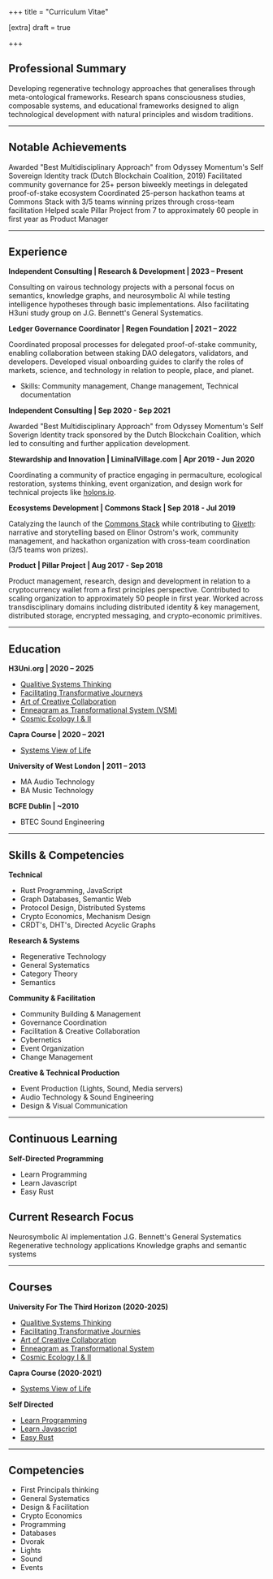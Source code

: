 +++
title = "Curriculum Vitae"

[extra]
draft = true

+++

## Professional Summary
Developing regenerative technology approaches that generalises through meta-ontological frameworks. Research spans consciousness studies, composable systems, and educational frameworks designed to align technological development with natural principles and wisdom traditions.

-----

## Notable Achievements

Awarded "Best Multidisciplinary Approach" from Odyssey Momentum's Self Sovereign Identity track (Dutch Blockchain Coalition, 2019)
Facilitated community governance for 25+ person biweekly meetings in delegated proof-of-stake ecosystem
Coordinated 25-person hackathon teams at Commons Stack with 3/5 teams winning prizes through cross-team facilitation
Helped scale Pillar Project from 7 to approximately 60 people in first year as Product Manager

-----

## Experience

**Independent Consulting | Research & Development | 2023 – Present**

Consulting on vairous technology projects with a personal focus on semantics, knowledge graphs, and neurosymbolic AI while testing intelligence hypotheses through basic implementations. Also facilitating H3uni study group on J.G. Bennett's General Systematics.

**Ledger Governance Coordinator | Regen Foundation | 2021 – 2022**

Coordinated proposal processes for delegated proof-of-stake community, enabling collaboration between staking DAO delegators, validators, and developers. Developed visual onboarding guides to clarify the roles of markets, science, and technology in relation to people, place, and planet.

- Skills: Community management, Change management, Technical documentation

**Independent Consulting | Sep 2020 - Sep 2021** 

Awarded "Best Multidisciplinary Approach" from Odyssey Momentum's Self Soverign Identity track sponsored by the Dutch Blockchain Coalition, which led to consulting and further application development.

**Stewardship and Innovation | LiminalVillage.com | Apr 2019 - Jun 2020**

Coordinating a community of practice engaging in permaculture, ecological restoration, systems thinking, event organization, and design work for technical projects like [holons.io](https://www.holons.io/).

**Ecosystems Development | Commons Stack | Sep 2018 - Jul 2019**

Catalyzing the launch of the [Commons Stack](https://www.commonsstack.org/) while contributing to [Giveth](giveth.io): narrative and storytelling based on Elinor Ostrom's work, community management, and hackathon organization with cross-team coordination (3/5 teams won prizes).

**Product | Pillar Project | Aug 2017 - Sep 2018**

Product management, research, design and development in relation to a cryptocurrency wallet from a first principles perspective. Contributed to scaling organization to approximately 50 people in first year. Worked across transdisciplinary domains including distributed identity & key management, distributed storage, encrypted messaging, and crypto-economic primitives.

---

## Education
**H3Uni.org | 2020 – 2025**

- [Qualitive Systems Thinking](https://www.h3uni.org/events-and-activities/courses/qualitative-systems-thinking/)
- [Facilitating Transformative Journeys](https://www.h3uni.org/events-and-activities/courses/facilitating-transformational-journeys-ii/)
- [Art of Creative Collaboration](https://www.h3uni.org/events-and-activities/courses/the-art-of-creative-collaboration/)
- [Enneagram as Transformational System (VSM)](https://www.h3uni.org/events-and-activities/courses/the-transformational-system-as-enneagram/)
- [Cosmic Ecology I & II](https://www.h3uni.org/events-and-activities/courses/the-cosmic-ecology-programme/)


**Capra Course | 2020 – 2021**

- [Systems View of Life](https://www.capracourse.net/)

**University of West London | 2011 – 2013**
- MA Audio Technology
- BA Music Technology

**BCFE Dublin | ~2010**

- BTEC Sound Engineering

----

## Skills & Competencies
**Technical**

- Rust Programming, JavaScript
- Graph Databases, Semantic Web
- Protocol Design, Distributed Systems
- Crypto Economics, Mechanism Design
- CRDT's, DHT's, Directed Acyclic Graphs

**Research & Systems**

- Regenerative Technology
- General Systematics
- Category Theory
- Semantics

**Community & Facilitation**

- Community Building & Management
- Governance Coordination
- Facilitation & Creative Collaboration
- Cybernetics
- Event Organization
- Change Management

**Creative & Technical Production**

- Event Production (Lights, Sound, Media servers)
- Audio Technology & Sound Engineering
- Design & Visual Communication

---

## Continuous Learning
**Self-Directed Programming**

- Learn Programming
- Learn Javascript
- Easy Rust

## Current Research Focus

Neurosymbolic AI implementation
J.G. Bennett's General Systematics
Regenerative technology applications
Knowledge graphs and semantic systems

---

## Courses
**University For The Third Horizon (2020-2025)**
- [Qualitive Systems Thinking](https://www.h3uni.org/events-and-activities/courses/qualitative-systems-thinking/)
- [Facilitating Transformative Journies](https://www.h3uni.org/events-and-activities/courses/facilitating-transformational-journeys-ii/)
- [Art of Creative Collaboration](https://www.h3uni.org/events-and-activities/courses/the-art-of-creative-collaboration/)
- [Enneagram as Transformational System](https://www.h3uni.org/events-and-activities/courses/the-transformational-system-as-enneagram/)
- [Cosmic Ecology I & II](https://www.h3uni.org/events-and-activities/courses/the-cosmic-ecology-programme/)

**Capra Course (2020-2021)**
- [Systems View of Life](https://www.capracourse.net/) 

**Self Directed**
- [Learn Programming](https://learnprogramming.online/)
- [Learn Javascript](https://learnjavascript.online/)
- [Easy Rust](https://dhghomon.github.io/easy_rust/)

---

## Competencies
- First Principals thinking
- General Systematics
- Design & Facilitation
- Crypto Economics
- Programming
- Databases
- Dvorak
- Lights
- Sound
- Events

